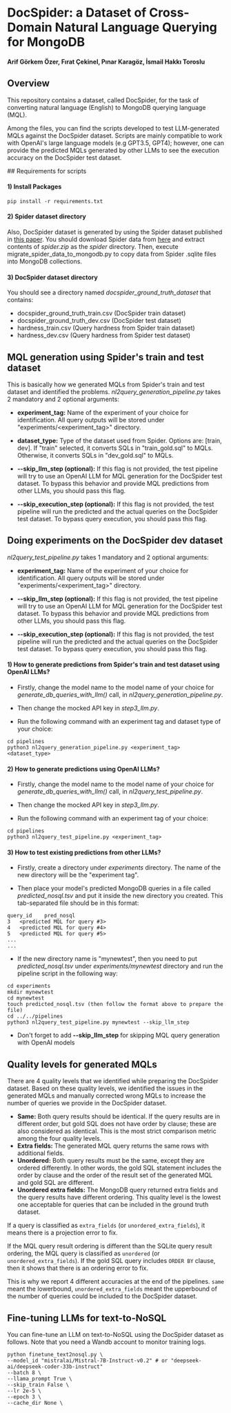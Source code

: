 # DocSpider: a Dataset of Cross-Domain Natural Language Querying for MongoDB

#### Arif Görkem Özer, Fırat Çekinel, Pınar Karagöz, İsmail Hakkı Toroslu

## Overview

This repository contains a dataset, called DocSpider, for the task of converting natural language (English) to MongoDB querying language (MQL).

Among the files, you can find the scripts developed to test LLM-generated MQLs against the DocSpider dataset. Scripts are mainly compatible to work with OpenAI's large language models (e.g GPT3.5, GPT4); however, one can provide the predicted MQLs generated by other LLMs to see the execution accuracy on the DocSpider test dataset.

## Requirements for scripts

#### 1) Install Packages
```
pip install -r requirements.txt
```

#### 2) Spider dataset directory

Also, DocSpider dataset is generated by using the Spider dataset published in [this paper](https://arxiv.org/pdf/1809.08887). You should download Spider data from [here](https://drive.google.com/file/d/1403EGqzIDoHMdQF4c9Bkyl7dZLZ5Wt6J/view) and extract contents of *spider.zip* as the *spider* directory. Then, execute migrate_spider_data_to_mongodb.py to copy data from Spider .sqlite files into MongoDB collections. 

#### 3) DocSpider dataset directory

You should see a directory named *docspider_ground_truth_dataset* that contains:

- docspider_ground_truth_train.csv (DocSpider train dataset)
- docspider_ground_truth_dev.csv (DocSpider test dataset)
- hardness_train.csv (Query hardness from Spider train dataset)
- hardness_dev.csv (Query hardness from Spider test dataset)

## MQL generation using Spider's train and test dataset 

This is basically how we generated MQLs from Spider's train and test dataset and identified the problems. *nl2query_generation_pipeline.py* takes 2 mandatory and 2 optional arguments:

- **experiment_tag:** Name of the experiment of your choice for identification. All query outputs will be stored under "experiments/<experiment_tag>" directory.

- **dataset_type:** Type of the dataset used from Spider. Options are: [train, dev]. If "train" selected, it converts SQLs in "train_gold.sql" to MQLs. Otherwise, it converts SQLs in "dev_gold.sql" to MQLs.

- **--skip_llm_step (optional):** If this flag is not provided, the test pipeline will try to use an OpenAI LLM for MQL generation for the DocSpider test dataset. To bypass this behavior and provide MQL predictions from other LLMs, you should pass this flag.

- **--skip_execution_step (optional):** If this flag is not provided, the test pipeline will run the predicted and the actual queries on the DocSpider test dataset. To bypass query execution, you should pass this flag.

## Doing experiments on the DocSpider dev dataset

*nl2query_test_pipeline.py* takes 1 mandatory and 2 optional arguments:

- **experiment_tag:** Name of the experiment of your choice for identification. All query outputs will be stored under "experiments/<experiment_tag>" directory.

- **--skip_llm_step (optional):** If this flag is not provided, the test pipeline will try to use an OpenAI LLM for MQL generation for the DocSpider test dataset. To bypass this behavior and provide MQL predictions from other LLMs, you should pass this flag.

- **--skip_execution_step (optional):** If this flag is not provided, the test pipeline will run the predicted and the actual queries on the DocSpider test dataset. To bypass query execution, you should pass this flag.

#### 1) How to generate predictions from Spider's train and test dataset using OpenAI LLMs?

- Firstly, change the model name to the model name of your choice for *generate_db_queries_with_llm()* call, in *nl2query_generation_pipeline.py*.

- Then change the mocked API key in *step3_llm.py*.

- Run the following command with an experiment tag and dataset type of your choice:

```
cd pipelines
python3 nl2query_generation_pipeline.py <experiment_tag> <dataset_type>
```

#### 2) How to generate predictions using OpenAI LLMs?

- Firstly, change the model name to the model name of your choice for *generate_db_queries_with_llm()* call, in *nl2query_test_pipeline.py*.

- Then change the mocked API key in *step3_llm.py*.

- Run the following command with an experiment tag of your choice:

```
cd pipelines
python3 nl2query_test_pipeline.py <experiment_tag>
```


#### 3) How to test existing predictions from other LLMs?

- Firstly, create a directory under *experiments* directory. The name of the new directory will be the "experiment tag".

- Then place your model's predicted MongoDB queries in a file called *predicted_nosql.tsv* and put it inside the new directory you created. This tab-separated file should be in this format:

```
query_id    pred_nosql
3   <predicted MQL for query #3>
4   <predicted MQL for query #4>
5   <predicted MQL for query #5>
...
...
```

- If the new directory name is "mynewtest", then you need to put *predicted_nosql.tsv* under *experiments/mynewtest* directory and run the pipeline script in the following way:

```
cd experiments
mkdir mynewtest
cd mynewtest
touch predicted_nosql.tsv (then follow the format above to prepare the file)
cd ../../pipelines
python3 nl2query_test_pipeline.py mynewtest --skip_llm_step
```

- Don't forget to add **--skip_llm_step** for skipping MQL query generation with OpenAI models


## Quality levels for generated MQLs

There are 4 quality levels that we identified while preparing the DocSpider dataset. Based on these quality levels, we identified the issues in the generated MQLs and manually corrected wrong MQLs to increase the number of queries we provide in the DocSpider dataset.

- **Same:** Both query results should be identical. If the query results are in different order, but gold SQL does not have order by clause; these are also considered as identical. This is the most strict comparison metric among the four quality levels.
- **Extra fields:** The generated MQL query returns the same rows with additional fields.
- **Unordered:** Both query results must be the same, except they are ordered differently. In other words, the gold SQL statement includes the order by clause and the order of the result set of the generated MQL and gold SQL are different.
- **Unordered extra fields:** The MongoDB query returned extra fields and the query results have different ordering. This quality level is the lowest one acceptable for queries that can be included in the ground truth dataset.

If a query is classified as `extra_fields` (or `unordered_extra_fields`), it means there is a projection error to fix. 

If the MQL query result ordering is different than the SQLite query result ordering, the MQL query is classified as `unordered` (or `unordered_extra_fields`). If the gold SQL query includes `ORDER BY` clause, then it shows that there is an ordering error to fix.

This is why we report 4 different accuracies at the end of the pipelines. `same` meant the lowerbound, `unordered_extra_fields` meant the upperbound of the number of queries could be included to the DocSpider dataset.


## Fine-tuning LLMs for text-to-NoSQL

You can fine-tune an LLM on text-to-NoSQL using the DocSpider dataset as follows. Note that you need a Wandb account to monitor training logs.

```
python finetune_text2nosql.py \
--model_id "mistralai/Mistral-7B-Instruct-v0.2" # or "deepseek-ai/deepseek-coder-33b-instruct"
--batch 8 \
--llama_prompt True \
--skip_train False \
--lr 2e-5 \
--epoch 3 \
--cache_dir None \
```
